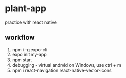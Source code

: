 # plant-app
practice with react native

## workflow
1. npm i -g expo-cli
2. expo init my-app
3. npm start
4. debugging - virtual android on Windows, use ctrl + m
5. npm i react-navigation react-native-vector-icons